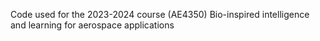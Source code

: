 Code used for the 2023-2024 course (AE4350) Bio-inspired intelligence and learning for aerospace applications
